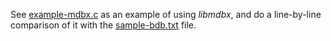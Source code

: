 See [example-mdbx.c](example-mdbx.c) as an example of using _libmdbx_, and do a line-by-line comparison of it with the [sample-bdb.txt](sample-bdb.txt) file.

